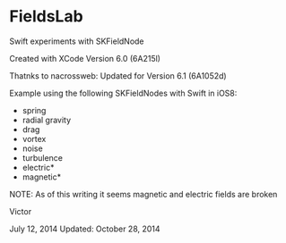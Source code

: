 FieldsLab
=========

Swift experiments with SKFieldNode

Created with XCode Version 6.0 (6A215l)

Thatnks to nacrossweb:
Updated for Version 6.1 (6A1052d)

Example using the following SKFieldNodes with Swift in iOS8:

- spring
- radial gravity
- drag
- vortex
- noise
- turbulence
- electric*
- magnetic* 

NOTE: As of this writing it seems magnetic and electric fields are broken

Victor

July 12, 2014
Updated: October 28, 2014

